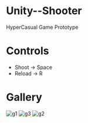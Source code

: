 # Unity--Shooter
 HyperCasual Game Prototype

# Controls
 <!-- toc -->
- Shoot -> Space
- Reload -> R

# Gallery
![g1](https://user-images.githubusercontent.com/37352722/85709334-d2e5c780-b6ed-11ea-8d73-b7fab03ae101.png)
![g3](https://user-images.githubusercontent.com/37352722/85709379-ded18980-b6ed-11ea-9d12-1d5d8f03dfab.png)
![g2](https://user-images.githubusercontent.com/37352722/85709405-e42ed400-b6ed-11ea-82ee-414b3f35bb75.png)
